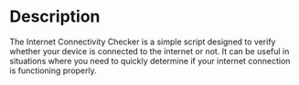 # Description

The Internet Connectivity Checker is a simple script designed to verify whether your device is connected to the internet or not. It can be useful in situations where you need to quickly determine if your internet connection is functioning properly.
